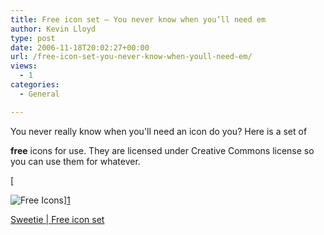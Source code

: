 ```yaml
---
title: Free icon set – You never know when you’ll need em
author: Kevin Lloyd
type: post
date: 2006-11-18T20:02:27+00:00
url: /free-icon-set-you-never-know-when-youll-need-em/
views:
  - 1
categories:
  - General

---
```

<!--adsense-->You never really know when you'll need an icon do you? Here is a set of

**free** icons for use. They are licensed under Creative Commons license so you can use them for whatever.

[

<img id="image123" src="/wp-content/uploads/free-icons.gif" alt="Free Icons" />][1]

[Sweetie | Free icon set][1]

 [1]: http://sweetie.sublink.ca/